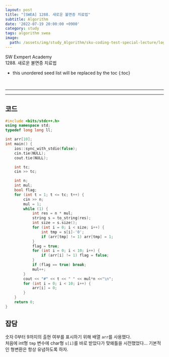 ```yaml
---
layout: post
title: "[SWEA] 1288. 새로운 불면증 치료법"
subtitle: Algorithm
date: '2022-07-19 20:00:00 +0900'
category: study
tags: algorithm swea
image:
  path: /assets/img/study_Algorithm/sku-coding-test-special-lecture/logo.png
---
```


SW Exmpert Academy<br>
1288. 새로운 불면증 치료법

<!--more-->

* this unordered seed list will be replaced by the toc
{:toc}

<br>
<hr/>
<hr/>

## 코드

```cpp
#include <bits/stdc++.h>
using namespace std;
typedef long long ll;

int arr[10];
int main() {
	ios::sync_with_stdio(false);
	cin.tie(NULL);
	cout.tie(NULL);

	int tc;
	cin >> tc;

	int n;
	int mul;
	bool flag;
	for (int t = 1; t <= tc; t++) {
		cin >> n;
		mul = 1;
		while (1) {
			int res = n * mul;
			string s = to_string(res);
			int size = s.size();
			for (int i = 0; i < size; i++) {
				int tmp = s[i]-'0';
				if (arr[tmp] != 1) arr[tmp] = 1;
			}
			flag = true;
			for (int i = 0; i < 10; i++) {
				if (arr[i] != 1) flag = false;
			}
			if (flag == true) break;
			mul++;
		}
		cout << "#" << t << " " << mul*n <<"\n";
		for (int i = 0; i < 10; i++) {
			arr[i] = 0;
		}
	}
	return 0;
}
```

## 잡담

숫자 0부터 9까지의 출현 여부를 표시하기 위해 배열 `arr`를 사용했다.<br>
처음에 int형 `tmp` 변수에 char형 `s[i]`를 바로 받았다가 맞왜틀을 시전했었다... 기본적인 형변환은 항상 유념하도록 하자.